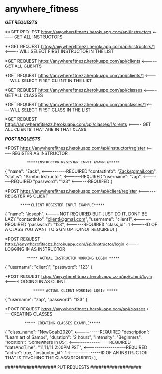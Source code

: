 # anywhere_fitness

***GET REQUESTS*** 


**GET REQUEST https://anywherefitnezz.herokuapp.com/api/instructors <----- GET ALL INSTRUCTORS


**GET REQUEST https://anywherefitnezz.herokuapp.com/api/instructors/1 <---- WILL SELECT FIRST INSTRUCTOR IN THE LIST 



*GET REQUEST  https://anywherefitnezz.herokuapp.com/api/clients <----- GET ALL CLIENTS



*GET REQUEST   https://anywherefitnezz.herokuapp.com/api/clients/1 <----- WILL SELECT FIRST CLIENT IN THE LIST



*GET REQUEST https://anywherefitnezz.herokuapp.com/api/classes <----GET ALL CLASSES



*GET REQUEST https://anywherefitnezz.herokuapp.com/api/classes/1 <---- WILL SELECT FIRST CLASS IN THE LIST



*GET REQUEST https://anywherefitnezz.herokuapp.com/api/classes/1/clients <---- GET ALL CLIENTS THAT ARE IN THAT CLASS



***POST REQUESTS***



*POST https://anywherefitnezz.herokuapp.com/api/instructor/register <----- REGISTER AS INSTRUCTOR


              *****INSTRUCTOR REGISTER INPUT EXAMPLE*****
              
              
{
        "name": "Zack", <----------REQUIRED 
        "contactInfo": "Zack@gmail.com", 
        "status": "Sambo Instructor", <------REQUIRED
        "username": "zap",     <-------REQUIRED
        "password": "123"    <------REQUIRED
}




*POST https://anywherefitnezz.herokuapp.com/api/client/register <------REGISTER AS CLIENT



           *****CLIENT REGISTER INPUT EXAMPLE*****
           
           
{
        "name": "Joseph", <---- NOT REQUIRED BUT JUST DO IT, DONT BE LAZY
        "contactInfo": "client1@gmail.com",
        "username": "client1", <------REQUIRED
        "password": "123", <------REQUIRED
        "class_id": 1 <-----ID OF A CLASS YOU WANT TO SIGN UP TO(NOT REQUIRED)
}



*POST REQUEST https://anywherefitnezz.herokuapp.com/api/instructor/login <---- LOGGING IN AS INSTRUCTOR


              ***** ACTUAL INSTRUCTOR WORKING LOGIN *****
              
              
{
  "username": "client1",
  "password": "123"
}



*POST REQUEST https://anywherefitnezz.herokuapp.com/api/client/login <----LOGGING IN AS CLIENT


                 ***** ACTUAL CLIENT WORKING LOGIN *****
                 
                 
{
  "username": "zap",
  "password": "123"
}

*POST REQUEST https://anywherefitnezz.herokuapp.com/api/classes <-----CREATING CLASSES


             ***** CREATING CLASSES EXAMPLE*****


 {
        "class_name": "NewGoals2020",  <----------REQUIRED
        "description": "Learn art of Sambo",
        "duration": "2 hours",
        "intensity": "Beginners",
        "location": "Somewhere in US",  <------------------REQUIRED
        "dateAndTime": "11/11/11 2:00PM PST",   <-------------------REQUIRED
        "active": true,
        "instructor_id": 1 <--------------ID OF AN INSTRUCTOR THAT IS TEACHING THE CLASS(REQUIRED)
},




################### PUT REQUESTS ###################




